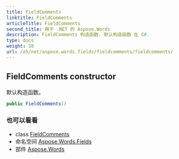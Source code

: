 ```yaml
---
title: FieldComments
linktitle: FieldComments
articleTitle: FieldComments
second_title: 用于 .NET 的 Aspose.Words
description: FieldComments 构造函数. 默认构造函数 在 C#.
type: docs
weight: 10
url: /zh/net/aspose.words.fields/fieldcomments/fieldcomments/
---
```

## FieldComments constructor

默认构造函数。

```csharp
public FieldComments()
```

### 也可以看看

* class [FieldComments](../)
* 命名空间 [Aspose.Words.Fields](../../../aspose.words.fields/)
* 部件 [Aspose.Words](../../../)
